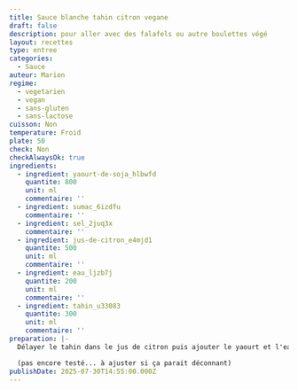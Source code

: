 ```yaml
---
title: Sauce blanche tahin citron vegane
draft: false
description: pour aller avec des falafels ou autre boulettes végé
layout: recettes
type: entree
categories:
  - Sauce
auteur: Marion
regime:
  - vegetarien
  - vegan
  - sans-gluten
  - sans-lactose
cuisson: Non
temperature: Froid
plate: 50
check: Non
checkAlwaysOk: true
ingredients:
  - ingredient: yaourt-de-soja_hlbwfd
    quantite: 800
    unit: ml
    commentaire: ''
  - ingredient: sumac_6izdfu
    commentaire: ''
  - ingredient: sel_2juq3x
    commentaire: ''
  - ingredient: jus-de-citron_e4mjd1
    quantite: 500
    unit: ml
    commentaire: ''
  - ingredient: eau_ljzb7j
    quantite: 200
    unit: ml
    commentaire: ''
  - ingredient: tahin_u33083
    quantite: 300
    unit: ml
    commentaire: ''
preparation: |-
  Délayer le tahin dans le jus de citron puis ajouter le yaourt et l'eau. Assaissonner.

  (pas encore testé... à ajuster si ça parait déconnant)
publishDate: 2025-07-30T14:55:00.000Z
---
```


